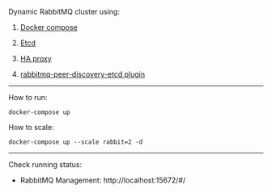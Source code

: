 Dynamic RabbitMQ cluster using:

1. [Docker compose](https://docs.docker.com/compose/)

2. [Etcd](https://coreos.com/etcd/) 

3. [HA proxy](https://github.com/docker/dockercloud-haproxy)

4. [rabbitmq-peer-discovery-etcd plugin](https://github.com/rabbitmq/rabbitmq-peer-discovery-etcd)

---

How to run:

```
docker-compose up
```

How to scale:

```
docker-compose up --scale rabbit=2 -d
```


---

Check running status:

- RabbitMQ Management: http://localhost:15672/#/